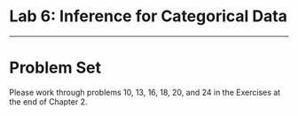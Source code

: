 Lab 6: Inference for Categorical Data
================

-----

# Problem Set

Please work through problems 10, 13, 16, 18, 20, and 24 in the Exercises
at the end of Chapter 2.
